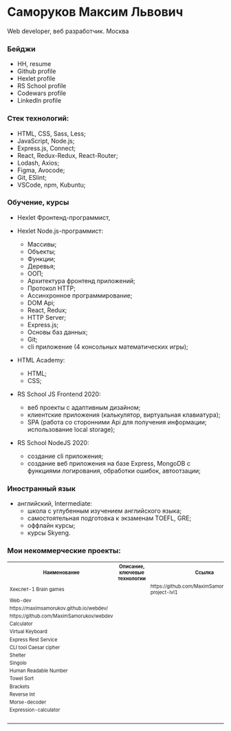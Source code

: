 # Саморуков Максим Львович
Web developer, веб разработчик.
Москва
### Бейджи
- HH, resume
- Github profile
- Hexlet profile
- RS School profile
- Codewars profile
- LinkedIn profile

### Стек технологий:
- HTML, CSS, Sass, Less;
- JavaScript, Node.js;
- Express.js, Connect;
- React, Redux-Redux, React-Router;
- Lodash, Axios;
- Figma, Avocode;
- Git, ESlint;
- VSCode, npm, Kubuntu;

### Обучение, курсы
- Hexlet Фронтенд-программист,
- Hexlet Node.js-программист:
  - Массивы;
  - Объекты;
  - Функции;
  - Деревья;
  - ООП;
  - Архитектура фронтенд приложений;
  - Протокол HTTP;
  - Ассинхронное программирование;
  - DOM Api;
  - React, Redux;
  - HTTP Server;
  - Express.js;
  - Основы баз данных;
  - Git;
  - cli приложение (4 консольных математических игры);

- HTML Academy:
  - HTML;
  - CSS;

- RS School JS Frontend 2020:
  - веб проекты с адаптивным дизайном;
  - клиентские приложения (калькулятор, виртуальная клавиатура);
  - SPA (работа со сторонними Api для получения информации; использование local storage);

- RS School NodeJS 2020:
  - создание cli приложения;
  - создание веб приложения на базе Express, MongoDB с функциями логирования, обработки ошибок, автоотзации;

### Иностранный язык
- английский, Intermediate:
  - школа с углубенным изучением английского языка;
  - самостоятельная подготовка к экзаменам TOEFL, GRE;
  - оффлайн курсы;
  - курсы Skyeng.


### Мои некоммерческие проекты:
  <table style="font-size: 80%" width="100%">
    <tr>
      <th>Наименование</th>
      <th>Описание, ключевые технологии</th>
      <th>Ссылка</th>
    </tr>
    <tr>
      <td>Хекслет-1 Brain games</td>
      <td></td>
      <td>https://github.com/MaximSamorukov/frontend-project-lvl1</td>
    </tr>
    <tr>
      <td>Web-dev</td>
      <td></td>
      <td>
      <tr><td>https://maximsamorukov.github.io/webdev/</td></tr>
      <tr><td>https://github.com/MaximSamorukov/webdev</td></tr>
      </td>
    </tr>
    <tr>
      <td>Calculator</td>
      <td></td>
      <td></td>
    </tr>
    <tr>
      <td>Virtual Keyboard</td>
      <td></td>
      <td></td>
    </tr>
    <tr>
      <td>Express Rest Service</td>
      <td></td>
      <td></td>
    </tr>
    <tr>
      <td>CLI tool Caesar cipher</td>
      <td></td>
      <td></td>
    </tr>
    <tr>
      <td>Shelter</td>
      <td></td>
      <td></td>
    </tr>
    <tr>
      <td>Singolo</td>
      <td></td>
      <td></td>
    </tr>
    <tr>
      <td>Human Readable Number</td>
      <td></td>
      <td></td>
    </tr>
    <tr>
      <td>Towel Sort</td>
      <td></td>
      <td></td>
    </tr>
    <tr>
      <td>Brackets</td>
      <td></td>
      <td></td>
    </tr>
    <tr>
      <td>Reverse Int</td>
      <td></td>
      <td></td>
    </tr>
    <tr>
      <td>Morse-decoder</td>
      <td></td>
      <td></td>
    </tr>
    <tr>
      <td>Expression-calculator</td>
      <td></td>
      <td></td>
    </tr>
    <tr>
      <td></td>
      <td></td>
      <td></td>
    </tr>
    <tr>
      <td></td>
      <td></td>
      <td></td>
    </tr>
    <tr>
      <td></td>
      <td></td>
      <td></td>
    </tr>
    <tr>
      <td></td>
      <td></td>
      <td></td>
    </tr>
    <tr>
      <td></td>
      <td></td>
      <td></td>
    </tr>
  </table>
